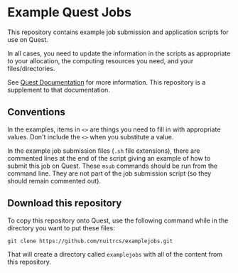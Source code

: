 # Example Quest Jobs

This repository contains example job submission and application scripts for use on Quest.

In all cases, you need to update the information in the scripts as appropriate to your allocation, the computing resources you need, and your files/directories.  

See [Quest Documentation](https://kb.northwestern.edu/page.php?id=72406) for more information.  This repository is a supplement to that documentation.

## Conventions

In the examples, items in `<>` are things you need to fill in with appropriate values.  Don't include the `<>` when you substitute a value.

In the example job submission files (`.sh` file extensions), there are commented lines at the end of the script giving an example of how to submit this job on Quest.  These `msub` commands should be run from the command line.  They are not part of the job submission script (so they should remain commented out).

## Download this repository

To copy this repository onto Quest, use the following command while in the directory you want to put these files:

```
git clone https://github.com/nuitrcs/examplejobs.git
```

That will create a directory called `examplejobs` with all of the content from this repository.


